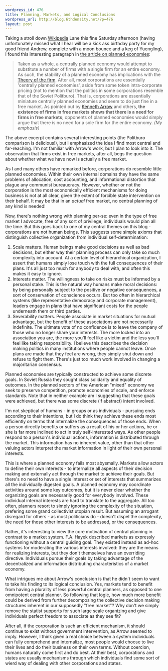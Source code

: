 ```yaml
--- 
wordpress_id: 476
title: Planning, Markets, and Logical Conclusions
wordpress_url: http://blog.6thdensity.net/?p=476
layout: post
---
```

Taking a stroll down <a href="http://wikipedia.org">Wikipedia</a> Lane this fine Saturday afternoon (having unfortunately missed what I hear will be a kick ass birthday party for my good friend Andrew, complete with a moon bounce and a keg of Yuengling), I found this interesting paragraph in <a href="http://en.wikipedia.org/wiki/Planned_economy">the article on planned economies</a>:
<blockquote>Taken as a whole, a centrally planned economy would attempt to substitute a number of firms with a single firm for an entire economy. As such, the stability of a planned economy has implications with the <a title="Theory of the firm" href="http://en.wikipedia.org/wiki/Theory_of_the_firm">Theory of the firm</a>. After all, most corporations are essentially 'centrally planned economies', aside from some token intra-corporate pricing (not to mention that the politics in some corporations resemble that of the Soviet Politburo). That is, corporations are essentially miniature centrally planned economies and seem to do just fine in a free market. As pointed out by <a title="Kenneth Arrow" href="http://en.wikipedia.org/wiki/Kenneth_Arrow">Kenneth Arrow</a> and others,<strong> the existence of firms in free markets shows that there is a need for firms in free markets</strong>; opponents of planned economies would simply argue that there is no need for a sole firm for the entire economy.  <em>(My emphasis)</em></blockquote>
The above excerpt contains several interesting points (the Politburo comparison is delicious!), but I emphasized the idea I find most central and far-reaching. I'm not familiar with Arrow's work, but I plan to look into it.  The observation that firms exist in free markets, after all, begs the question about whether what we have now is actually a free market.

As I and many others have remarked before, corporations do resemble little planned economies.  Within their own internal domains they have the same problems of allocation, cost accounting, and informational distortion that plague any communist bureaucracy.  However, whether or not the corporation is the most economically efficient mechanisms for doing business is not at all clear, given the extent of forcible state intervention on their behalf.  It may be that in an <em>actual</em> free market, no central planning of any kind is needed!

<!--more-->Now, there's nothing wrong with planning per-se: even in the type of free market I advocate, free of any sort of privilege, individuals would plan all the time.  But this goes back to one of my central themes on this blog - corporations are not human beings.  This suggests some simple axioms that distinguish collective organization from individual self-determination:
<ol>
	<li>Scale matters.  Human beings make good decisions as well as bad decisions, but either way their planning process can only take so much complexity into account.  At a certain level of hierarchical organization, I assert that humans simply lose touch with the full consequences of their plans.  It's all just too much for anybody to deal with, and often this makes it easy to ignore.</li>
	<li>Interests matter.  The willingness to take on risks must be informed by a personal stake.  This is the natural way humans make moral decisions: by being personally subject to the positive or negative consequences, a sort of conservation of conscience occurs.  But too often in hierarchical systems (like representative democracy and corporate management), leaders engage in plans that have significant costs for the people underneath them or third parties.</li>
	<li>Severability matters.  People associate in market situations for mutual advantage, but the benefit of these associations are not necessarily indefinite.  The ultimate vote of no confidence is to leave the company of those who no longer share your interests.  The more locked into an association you are, the more you'll feel like a victim and the less you'll feel like taking responsibility. I believe this describes the decision making politics in many institutions where people cannot leave.  Once plans are made that they feel are wrong, they simply shut down and refuse to fight them.  There's just too much work involved in changing a majoritarian consensus.</li>
</ol>
Planned economies are typically constructed to achieve some discrete goals.  In Soviet Russia they sought class solidarity and equality of outcomes.  In the planned sectors of the American "mixed" economy we seek to preserve competition, promote economies of scale, and enforce standards.  Note that in neither example am I suggesting that these goals were achieved, but there was some discrete (if abstract) intent involved.

I'm not skeptical of humans - in groups or as individuals - pursuing ends according to their intentions, but I do think they achieve these ends most efficiently on terms that internalize the consequences of those ends.  When a person directly benefits or suffers as a result of his or her actions, he or she is far more inclined to act in truly self-interested ways. As other people respond to a person's individual actions, information is distributed through the market.  This information has no inherent value, other than that other valuing actors interpret the market information in light of their own personal interests.

This is where a planned economy fails most abysmally.  Markets allow actors to define their own interests - to internalize all aspects of their decision making and externally act through the market to achieve their goals.  But there's no need to have a single interest or set of interests that summarizes all the individually digested goals. A planned economy may coordinate activities around some key outcomes, but it is never clear whether the organizing goals are necessarily good for everybody involved.   These individual internal interests are hard to translate to the aggregate.  All too often, planners resort to simply ignoring the complexity of the situation, prefering some grand collectivist utopian result. But assuming an arrogant disregard for others - as most politicians do - doesn't dispel the complexity, the need for those other interests to be addressed, or the consequences.

Rather, it's interesting to view the core motivation of central planning in contrast to a market system.  F.A. Hayek described markets as expressly functioning without a central guiding goal.  They existed instead as ad-hoc systems for moderating the various interests involved: they are the means for realizing interests, but they don't themselves have an overriding directive. Individuals pursue their goals by taking advantage of the decentralized and information distributing characteristics of a market economy.

What intrigues me about Arrow's conclusion is that he didn't seem to want to take his finding to its logical conclusion.  Yes, markets tend to benefit from having a plurality of less powerful central planners, as opposed to one omnipotent central planner.  So following that logic, how much more benefit could be derived from further decomposing the collective decision making structures inherent in our supposedly "free market"? Why don't we simply remove the statist supports for such large scale organizing and give individuals perfect freedom to associate as they see fit?

After all, if the corporation is such an efficient mechanism, it should continue to exist without government intervention, as Arrow seemed to imply.  However, I think given a real choice between a system individuals can fully comprehend and internalize, most people would choose to live their lives and do their business on their own terms.  Without coercion, humans naturally come first and do best.  At their best, corporations and states are usually mechanisms through which individuals find some sort of wierd way of dealing with other corporations and states.
<ol />
